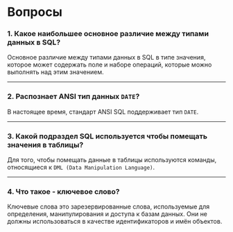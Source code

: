 # Вопросы
### 1. Какое наибольшее основное различие между типами данных в SQL?
Основное различие между типами данных в SQL в типе значения, которое может содержать поле и наборе операций, которые можно выполнять над этим значением.
***
### 2. Распознает ANSI тип данных `DATE`?
В настоящее время, стандарт ANSI SQL поддерживает тип `DATE`.
***
### 3. Какой подраздел SQL используется чтобы помещать значения в таблицы?
Для того, чтобы помещать данные в таблицы используются команды, относящиеся к `DML (Data Manipulation Language)`.
***
### 4. Что такое - ключевое слово?
Ключевые слова это зарезервированные слова, используемые для определения, манипулирования и доступа к базам данных. Они не должны использоваться в качестве идентификаторов и имён объектов.